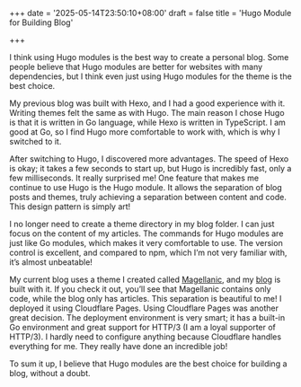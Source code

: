 +++
date = '2025-05-14T23:50:10+08:00'
draft = false
title = 'Hugo Module for Building Blog'

+++

I think using Hugo modules is the best way to create a personal blog. Some people believe that Hugo modules are better for websites with many dependencies, but I think even just using Hugo modules for the theme is the best choice.

My previous blog was built with Hexo, and I had a good experience with it. Writing themes felt the same as with Hugo. The main reason I chose Hugo is that it is written in Go language, while Hexo is written in TypeScript. I am good at Go, so I find Hugo more comfortable to work with, which is why I switched to it.

After switching to Hugo, I discovered more advantages. The speed of Hexo is okay; it takes a few seconds to start up, but Hugo is incredibly fast, only a few milliseconds. It really surprised me! One feature that makes me continue to use Hugo is the Hugo module. It allows the separation of blog posts and themes, truly achieving a separation between content and code. This design pattern is simply art!

I no longer need to create a theme directory in my blog folder. I can just focus on the content of my articles. The commands for Hugo modules are just like Go modules, which makes it very comfortable to use. The version control is excellent, and compared to npm, which I’m not very familiar with, it’s almost unbeatable!

My current blog uses a theme I created called [Magellanic](https://github.com/marsevilspirit/magellanic), and my [blog](https://github.com/marsevilspirit/blog) is built with it. If you check it out, you’ll see that Magellanic contains only code, while the blog only has articles. This separation is beautiful to me! I deployed it using Cloudflare Pages. Using Cloudflare Pages was another great decision. The deployment environment is very smart; it has a built-in Go environment and great support for HTTP/3 (I am a loyal supporter of HTTP/3). I hardly need to configure anything because Cloudflare handles everything for me. They really have done an incredible job!

To sum it up, I believe that Hugo modules are the best choice for building a blog, without a doubt.